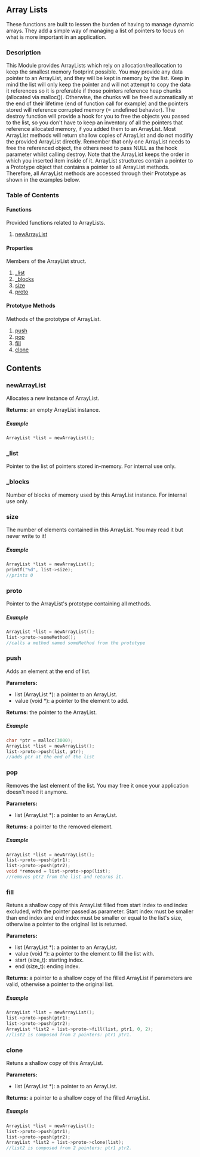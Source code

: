 ## Array Lists

These functions are built to lessen the burden of having to manage dynamic arrays. They add a simple way of managing a list of pointers to focus on what is more important in an application.

### Description

This Module provides ArrayLists which rely on allocation/reallocation to keep the smallest memory footprint possible. You may provide any data pointer to an ArrayList, and they will be kept in memory by the list. Keep in mind the list will only keep the pointer and will not attempt to copy the data it references so it is preferable if those pointers reference heap chunks (allocated via malloc()). Otherwise, the chunks will be freed automatically at the end of their lifetime (end of function call for example) and the pointers stored will reference corrupted memory (= undefined behavior). The destroy function will provide a hook for you to free the objects you passed to the list, so you don't have to keep an inventory of all the pointers that reference allocated memory, if you added them to an ArrayList. Most ArrayList methods will return shallow copies of ArrayList and do not modifiy the provided ArrayList directly. Remember that only one ArrayList needs to free the referenced object, the others need to pass NULL as the hook parameter whilst calling destroy. Note that the ArrayList keeps the order in which you inserted item inside of it. ArrayList structures contain a pointer to a Prototype object that contains a pointer to all ArrayList methods. Therefore, all ArrayList methods are accessed through their Prototype as shown in the examples below.

### Table of Contents

#### Functions

Provided functions related to ArrayLists.

1. [newArrayList](#newarraylist)

#### Properties

Members of the ArrayList struct.

1. [_list](#_list)
1. [_blocks](#_blocks)
1. [size](#size)
1. [proto](#proto)

#### Prototype Methods

Methods of the prototype of ArrayList.

1. [push](#push)
1. [pop](#pop)
1. [fill](#fill)
1. [clone](#clone)

## Contents

### newArrayList

Allocates a new instance of ArrayList.

**Returns:** an empty ArrayList instance.

##### Example

```c
ArrayList *list = newArrayList();
```

### _list

Pointer to the list of pointers stored in-memory. For internal use only.

### _blocks

Number of blocks of memory used by this ArrayList instance. For internal use only.

### size

The number of elements contained in this ArrayList. You may read it but never write to it!

##### Example

```c
ArrayList *list = newArrayList();
printf("%d", list->size);
//prints 0
```

### proto

Pointer to the ArrayList's prototype containing all methods.

##### Example

```c
ArrayList *list = newArrayList();
list->proto->someMethod();
//calls a method named someMethod from the prototype
```

### push

Adds an element at the end of list.

**Parameters:** 
- list (ArrayList *): a pointer to an ArrayList.
- value (void *): a pointer to the element to add.

**Returns:** the pointer to the ArrayList.

##### Example

```c
char *ptr = malloc(3000);
ArrayList *list = newArrayList();
list->proto->push(list, ptr);
//adds ptr at the end of the list
```

### pop

Removes the last element of the list. You may free it once your application doesn't need it anymore.

**Parameters:** 
- list (ArrayList *): a pointer to an ArrayList.

**Returns:** a pointer to the removed element.

##### Example

```c
ArrayList *list = newArrayList();
list->proto->push(ptr1);
list->proto->push(ptr2);
void *removed = list->proto->pop(list);
//removes ptr2 from the list and returns it.
```

### fill

Retuns a shallow copy of this ArrayList filled from start index to end index excluded, with the pointer passed as parameter.
Start index must be smaller than end index and end index must be smaller or equal to the list's size, otherwise a pointer to the original list is returned.

**Parameters:** 
- list (ArrayList *): a pointer to an ArrayList.
- value (void *): a pointer to the element to fill the list with.
- start (size_t): starting index.
- end (size_t): ending index.

**Returns:** a pointer to a shallow copy of the filled ArrayList if parameters are valid, otherwise a pointer to the original list.

##### Example

```c
ArrayList *list = newArrayList();
list->proto->push(ptr1);
list->proto->push(ptr2);
ArrayList *list2 = list->proto->fill(list, ptr1, 0, 2);
//list2 is composed from 2 pointers: ptr1 ptr1.
```

### clone

Retuns a shallow copy of this ArrayList.

**Parameters:** 
- list (ArrayList *): a pointer to an ArrayList.

**Returns:** a pointer to a shallow copy of the filled ArrayList.

##### Example

```c
ArrayList *list = newArrayList();
list->proto->push(ptr1);
list->proto->push(ptr2);
ArrayList *list2 = list->proto->clone(list);
//list2 is composed from 2 pointers: ptr1 ptr2.
```